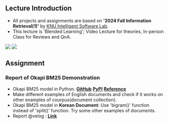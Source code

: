 ## Lecture Introduction
- All projects and assignments are based on **'2024 Fall Information Retrieval(1)'** by [KNU Intelligent Software Lab](https://leeck10.github.io/).
- This lecture is 'Blended Learning'; Video Lecture for theories, In-person Class for Reviews and QnA.

<img src="https://img.shields.io/badge/Python-3776AB?style=for-the-badge&logo=Python&logoColor=white"> <img src="https://img.shields.io/badge/Jupyter-F37626?style=for-the-badge&logo=Jupyter&logoColor=white">

## Assignment
### Report of Okapi BM25 Demonstration
- Okapi BM25 model in Python. [**GitHub**](https://github.com/dorianbrown/rank_bm25) [**PyPI**](https://pypi.org/project/rank-bm25/) [**Reference**](https://littlefoxdiary.tistory.com/12)
- Make different examples of English documents and check if it works on other examples of courpus(document collection).
- Okapi BM25 model in **Korean Document**: Use 'bigram()' function instead of 'split()' function. Try some other examples of documents.
- Report @velog : [**Link**](https://velog.io/@liebenholz/IR-BM25) 

